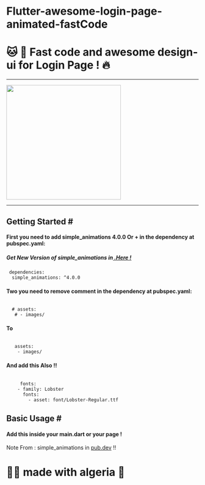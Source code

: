 # Flutter-awesome-login-page-animated-fastCode
<h1>🐱‍ 👤 Fast code and awesome design-ui for Login Page !  🔥</h1>
<hr>

<img src="https://user-images.githubusercontent.com/69757558/134899704-d6fe4126-7695-4b0f-a6db-7f710bec031c.png" width="300" />


<hr>
<h2>Getting Started #</h2>
<h4>First you need to add simple_animations 4.0.0 Or + in the dependency at pubspec.yaml:</h4>
<h5>Get New Version of simple_animations in<a href="https://pub.dev/packages/simple_animations/install" > .Here !</a> </h5>
  
<pre><code> dependencies:
  simple_animations: ^4.0.0 </code></pre>
  <h4>Two you need to remove comment in the dependency at pubspec.yaml:</h4>
<pre><code> 
  # assets:
   # - images/
</code></pre>
<h4> To </h4>
<pre><code> 
   assets:
    - images/
</code></pre>
<h4> And add this Also !! </h4>
<pre><code> 
     fonts:
    - family: Lobster
      fonts:
        - asset: font/Lobster-Regular.ttf
</code></pre>

<h2>Basic Usage #</h2>
<h4>Add this inside your main.dart or your page !</h4>


Note From : simple_animations in <a href="https://pub.dev/packages/simple_animations">pub.dev</a> !! 

<h1> 🐱‍👤 made with algeria 🖤 </h1>
